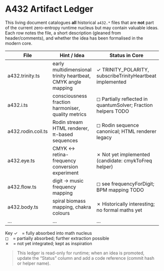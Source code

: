 # A432 Artifact Ledger

This living document catalogues **all** historical `a432.*` files that are **not** part of the current zero-entropy runtime nucleus but may contain valuable ideas.
Each row notes the file, a short description (gleaned from header/comments), and whether the idea has been formalised in the modern core.

| File | Hint / Idea | Status in Core |
|------|-------------|----------------|
| a432.trinity.ts | early multidimensional trinity heartbeat, CMYK angle mapping | ✓ TRINITY_POLARITY, subscribeTrinityHeartbeat implemented |
| a432.i.ts | consciousness fraction harmoniser, quality metrics | ◻ Partially reflected in quantumSolver; Fraction helpers TODO |
| a432.rodin.coil.ts | Rodin stream HTML renderer, π-based sequences | ◻ Rodin sequence canonical; HTML renderer legacy |
| a432.eye.ts | CMYK ↔ retina-frequency conversion experiment | ✗ Not yet implemented (candidate: cmykToFreq helper) |
| a432.flow.ts | digit → music frequency mapping | ◻ see frequencyForDigit; BPM mapping TODO |
| a432.body.ts | spiral biomass mapping, chakra colours | ✗ Historically interesting; no formal maths yet |
| … | … | … |

Key
✓ = fully absorbed into math nucleus  
◻ = partially absorbed; further extraction possible  
✗ = not yet integrated; kept as inspiration

> This ledger is read-only for runtime; when an idea is promoted, update the “Status” column and add a code reference (commit hash or helper name). 